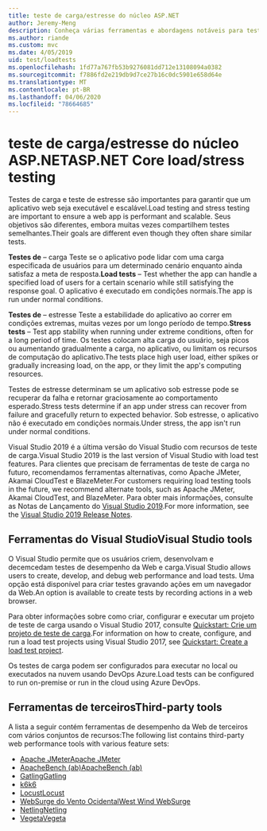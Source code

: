 ```yaml
---
title: teste de carga/estresse do núcleo ASP.NET
author: Jeremy-Meng
description: Conheça várias ferramentas e abordagens notáveis para testes de carga e testes de estresse ASP.NET aplicativos Core.
ms.author: riande
ms.custom: mvc
ms.date: 4/05/2019
uid: test/loadtests
ms.openlocfilehash: 1fd77a767fb53b9276081dd712e13108094a0382
ms.sourcegitcommit: f7886fd2e219db9d7ce27b16c0dc5901e658d64e
ms.translationtype: MT
ms.contentlocale: pt-BR
ms.lasthandoff: 04/06/2020
ms.locfileid: "78664685"
---
```

# <a name="aspnet-core-loadstress-testing"></a><span data-ttu-id="49219-103">teste de carga/estresse do núcleo ASP.NET</span><span class="sxs-lookup"><span data-stu-id="49219-103">ASP.NET Core load/stress testing</span></span>

<span data-ttu-id="49219-104">Testes de carga e teste de estresse são importantes para garantir que um aplicativo web seja executável e escalável.</span><span class="sxs-lookup"><span data-stu-id="49219-104">Load testing and stress testing are important to ensure a web app is performant and scalable.</span></span> <span data-ttu-id="49219-105">Seus objetivos são diferentes, embora muitas vezes compartilhem testes semelhantes.</span><span class="sxs-lookup"><span data-stu-id="49219-105">Their goals are different even though they often share similar tests.</span></span>

<span data-ttu-id="49219-106">**Testes de** &ndash; carga Teste se o aplicativo pode lidar com uma carga especificada de usuários para um determinado cenário enquanto ainda satisfaz a meta de resposta.</span><span class="sxs-lookup"><span data-stu-id="49219-106">**Load tests** &ndash; Test whether the app can handle a specified load of users for a certain scenario while still satisfying the response goal.</span></span> <span data-ttu-id="49219-107">O aplicativo é executado em condições normais.</span><span class="sxs-lookup"><span data-stu-id="49219-107">The app is run under normal conditions.</span></span>

<span data-ttu-id="49219-108">**Testes de** &ndash; estresse Teste a estabilidade do aplicativo ao correr em condições extremas, muitas vezes por um longo período de tempo.</span><span class="sxs-lookup"><span data-stu-id="49219-108">**Stress tests** &ndash; Test app stability when running under extreme conditions, often for a long period of time.</span></span> <span data-ttu-id="49219-109">Os testes colocam alta carga do usuário, seja picos ou aumentando gradualmente a carga, no aplicativo, ou limitam os recursos de computação do aplicativo.</span><span class="sxs-lookup"><span data-stu-id="49219-109">The tests place high user load, either spikes or gradually increasing load, on the app, or they limit the app's computing resources.</span></span>

<span data-ttu-id="49219-110">Testes de estresse determinam se um aplicativo sob estresse pode se recuperar da falha e retornar graciosamente ao comportamento esperado.</span><span class="sxs-lookup"><span data-stu-id="49219-110">Stress tests determine if an app under stress can recover from failure and gracefully return to expected behavior.</span></span> <span data-ttu-id="49219-111">Sob estresse, o aplicativo não é executado em condições normais.</span><span class="sxs-lookup"><span data-stu-id="49219-111">Under stress, the app isn't run under normal conditions.</span></span>

<span data-ttu-id="49219-112">Visual Studio 2019 é a última versão do Visual Studio com recursos de teste de carga.</span><span class="sxs-lookup"><span data-stu-id="49219-112">Visual Studio 2019 is the last version of Visual Studio with load test features.</span></span> <span data-ttu-id="49219-113">Para clientes que precisam de ferramentas de teste de carga no futuro, recomendamos ferramentas alternativas, como Apache JMeter, Akamai CloudTest e BlazeMeter.</span><span class="sxs-lookup"><span data-stu-id="49219-113">For customers requiring load testing tools in the future, we recommend alternate tools, such as Apache JMeter, Akamai CloudTest, and BlazeMeter.</span></span> <span data-ttu-id="49219-114">Para obter mais informações, consulte as Notas de Lançamento do [Visual Studio 2019](/visualstudio/releases/2019/release-notes-v16.0#test-tools).</span><span class="sxs-lookup"><span data-stu-id="49219-114">For more information, see the [Visual Studio 2019 Release Notes](/visualstudio/releases/2019/release-notes-v16.0#test-tools).</span></span>

## <a name="visual-studio-tools"></a><span data-ttu-id="49219-115">Ferramentas do Visual Studio</span><span class="sxs-lookup"><span data-stu-id="49219-115">Visual Studio tools</span></span>

<span data-ttu-id="49219-116">O Visual Studio permite que os usuários criem, desenvolvam e decemcedam testes de desempenho da Web e carga.</span><span class="sxs-lookup"><span data-stu-id="49219-116">Visual Studio allows users to create, develop, and debug web performance and load tests.</span></span> <span data-ttu-id="49219-117">Uma opção está disponível para criar testes gravando ações em um navegador da Web.</span><span class="sxs-lookup"><span data-stu-id="49219-117">An option is available to create tests by recording actions in a web browser.</span></span>

<span data-ttu-id="49219-118">Para obter informações sobre como criar, configurar e executar um projeto de teste de carga usando o Visual Studio 2017, consulte [Quickstart: Crie um projeto de teste de carga](/visualstudio/test/quickstart-create-a-load-test-project?view=vs-2017).</span><span class="sxs-lookup"><span data-stu-id="49219-118">For information on how to create, configure, and run a load test projects using Visual Studio 2017, see [Quickstart: Create a load test project](/visualstudio/test/quickstart-create-a-load-test-project?view=vs-2017).</span></span>

<span data-ttu-id="49219-119">Os testes de carga podem ser configurados para executar no local ou executados na nuvem usando DevOps Azure.</span><span class="sxs-lookup"><span data-stu-id="49219-119">Load tests can be configured to run on-premise or run in the cloud using Azure DevOps.</span></span>

## <a name="third-party-tools"></a><span data-ttu-id="49219-120">Ferramentas de terceiros</span><span class="sxs-lookup"><span data-stu-id="49219-120">Third-party tools</span></span>

<span data-ttu-id="49219-121">A lista a seguir contém ferramentas de desempenho da Web de terceiros com vários conjuntos de recursos:</span><span class="sxs-lookup"><span data-stu-id="49219-121">The following list contains third-party web performance tools with various feature sets:</span></span>

* [<span data-ttu-id="49219-122">Apache JMeter</span><span class="sxs-lookup"><span data-stu-id="49219-122">Apache JMeter</span></span>](https://jmeter.apache.org/)
* [<span data-ttu-id="49219-123">ApacheBench (ab)</span><span class="sxs-lookup"><span data-stu-id="49219-123">ApacheBench (ab)</span></span>](https://httpd.apache.org/docs/2.4/programs/ab.html)
* [<span data-ttu-id="49219-124">Gatling</span><span class="sxs-lookup"><span data-stu-id="49219-124">Gatling</span></span>](https://gatling.io/)
* [<span data-ttu-id="49219-125">k6</span><span class="sxs-lookup"><span data-stu-id="49219-125">k6</span></span>](https://k6.io)
* [<span data-ttu-id="49219-126">Locust</span><span class="sxs-lookup"><span data-stu-id="49219-126">Locust</span></span>](https://locust.io/)
* [<span data-ttu-id="49219-127">WebSurge do Vento Ocidental</span><span class="sxs-lookup"><span data-stu-id="49219-127">West Wind WebSurge</span></span>](https://websurge.west-wind.com/)
* [<span data-ttu-id="49219-128">Netling</span><span class="sxs-lookup"><span data-stu-id="49219-128">Netling</span></span>](https://github.com/hallatore/Netling)
* [<span data-ttu-id="49219-129">Vegeta</span><span class="sxs-lookup"><span data-stu-id="49219-129">Vegeta</span></span>](https://github.com/tsenart/vegeta)

